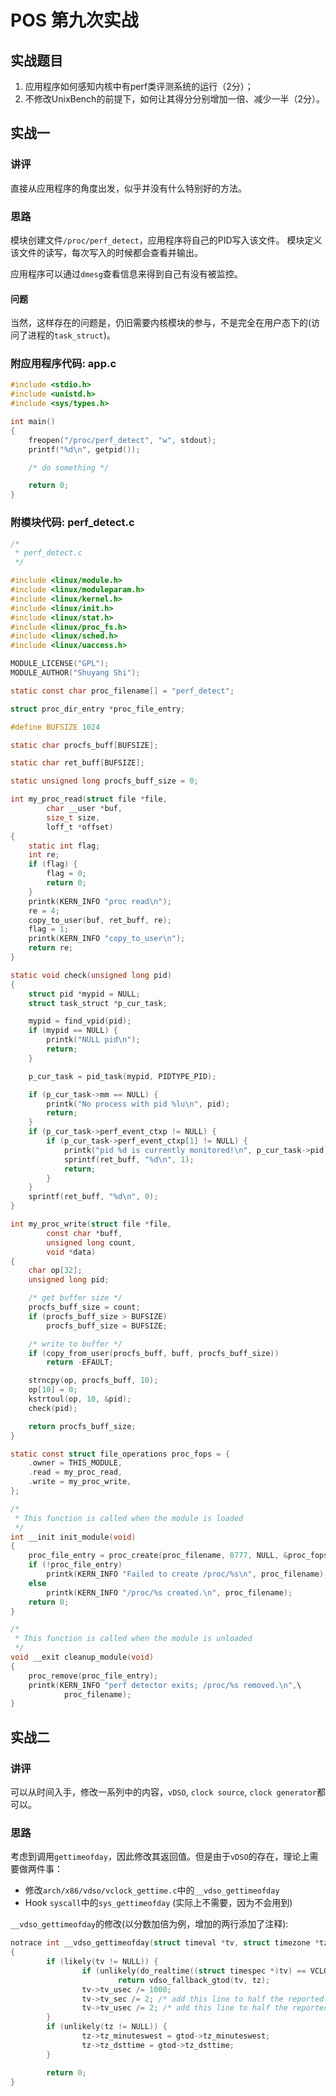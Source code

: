 # POS 第九次实战

## 实战题目
1. 应用程序如何感知内核中有perf类评测系统的运行（2分）；
2. 不修改UnixBench的前提下，如何让其得分分别增加一倍、减少一半（2分）。

## 实战一

### 讲评

直接从应用程序的角度出发，似乎并没有什么特别好的方法。

### 思路

模块创建文件`/proc/perf_detect`，应用程序将自己的PID写入该文件。
模块定义该文件的读写，每次写入的时候都会查看并输出。

应用程序可以通过`dmesg`查看信息来得到自己有没有被监控。

#### 问题

当然，这样存在的问题是，仍旧需要内核模块的参与，不是完全在用户态下的(访问了进程的`task_struct`)。

### 附应用程序代码: app.c

```c
#include <stdio.h>
#include <unistd.h>
#include <sys/types.h>

int main()
{
	freopen("/proc/perf_detect", "w", stdout);
	printf("%d\n", getpid());

	/* do something */

	return 0;
}
```

### 附模块代码: perf_detect.c

```c
/*
 * perf_detect.c  
 */

#include <linux/module.h>
#include <linux/moduleparam.h>
#include <linux/kernel.h>
#include <linux/init.h>
#include <linux/stat.h>
#include <linux/proc_fs.h>
#include <linux/sched.h>
#include <linux/uaccess.h>

MODULE_LICENSE("GPL");
MODULE_AUTHOR("Shuyang Shi");

static const char proc_filename[] = "perf_detect";

struct proc_dir_entry *proc_file_entry;

#define BUFSIZE 1024

static char procfs_buff[BUFSIZE];

static char ret_buff[BUFSIZE];

static unsigned long procfs_buff_size = 0;

int my_proc_read(struct file *file, 
		char __user *buf, 
		size_t size, 
		loff_t *offset)
{
	static int flag;
	int re;
	if (flag) {
		flag = 0;
		return 0;
	}
	printk(KERN_INFO "proc read\n");
	re = 4;
	copy_to_user(buf, ret_buff, re);
	flag = 1;
	printk(KERN_INFO "copy_to_user\n");
	return re;
}

static void check(unsigned long pid)
{
	struct pid *mypid = NULL;
	struct task_struct *p_cur_task;

	mypid = find_vpid(pid);
	if (mypid == NULL) {
		printk("NULL pid\n");
		return;
	}

	p_cur_task = pid_task(mypid, PIDTYPE_PID);

	if (p_cur_task->mm == NULL) {
		printk("No process with pid %lu\n", pid);
		return;
	}
	if (p_cur_task->perf_event_ctxp != NULL) {
		if (p_cur_task->perf_event_ctxp[1] != NULL) {
			printk("pid %d is currently monitored!\n", p_cur_task->pid);
			sprintf(ret_buff, "%d\n", 1);
			return;
		}
	}
	sprintf(ret_buff, "%d\n", 0);
}

int my_proc_write(struct file *file,
		const char *buff,
		unsigned long count,
		void *data)
{
	char op[32];
	unsigned long pid;

	/* get buffer size */
	procfs_buff_size = count;
	if (procfs_buff_size > BUFSIZE) 
		procfs_buff_size = BUFSIZE;

	/* write to buffer */
	if (copy_from_user(procfs_buff, buff, procfs_buff_size))
		return -EFAULT;

	strncpy(op, procfs_buff, 10);
	op[10] = 0;
	kstrtoul(op, 10, &pid);
	check(pid);

	return procfs_buff_size;
}

static const struct file_operations proc_fops = {
	.owner = THIS_MODULE,
	.read = my_proc_read,
	.write = my_proc_write,
};

/*
 * This function is called when the module is loaded
 */
int __init init_module(void)
{
	proc_file_entry = proc_create(proc_filename, 0777, NULL, &proc_fops);
	if (!proc_file_entry)
		printk(KERN_INFO "Failed to create /proc/%s\n", proc_filename);
	else
		printk(KERN_INFO "/proc/%s created.\n", proc_filename);
	return 0;
}

/*
 * This function is called when the module is unloaded
 */
void __exit cleanup_module(void)
{
	proc_remove(proc_file_entry);
	printk(KERN_INFO "perf detector exits; /proc/%s removed.\n",\
			proc_filename);
}

```


## 实战二

### 讲评

可以从时间入手，修改一系列中的内容，`vDSO`, `clock source`, `clock generator`都可以。

### 思路

考虑到调用`gettimeofday`，因此修改其返回值。但是由于`vDSO`的存在，理论上需要做两件事：

- 修改`arch/x86/vdso/vclock_gettime.c`中的`__vdso_gettimeofday`
- Hook `syscall`中的`sys_gettimeofday` (实际上不需要，因为不会用到)

`__vdso_gettimeofday`的修改(以分数加倍为例，增加的两行添加了注释):


```c
notrace int __vdso_gettimeofday(struct timeval *tv, struct timezone *tz)
{
        if (likely(tv != NULL)) {
                if (unlikely(do_realtime((struct timespec *)tv) == VCLOCK_NONE))
                        return vdso_fallback_gtod(tv, tz);
                tv->tv_usec /= 1000;
                tv->tv_sec /= 2; /* add this line to half the reported running time */
                tv->tv_usec /= 2; /* add this line to half the reported running time */
        }
        if (unlikely(tz != NULL)) {
                tz->tz_minuteswest = gtod->tz_minuteswest;
                tz->tz_dsttime = gtod->tz_dsttime;
        }

        return 0;
}
```


